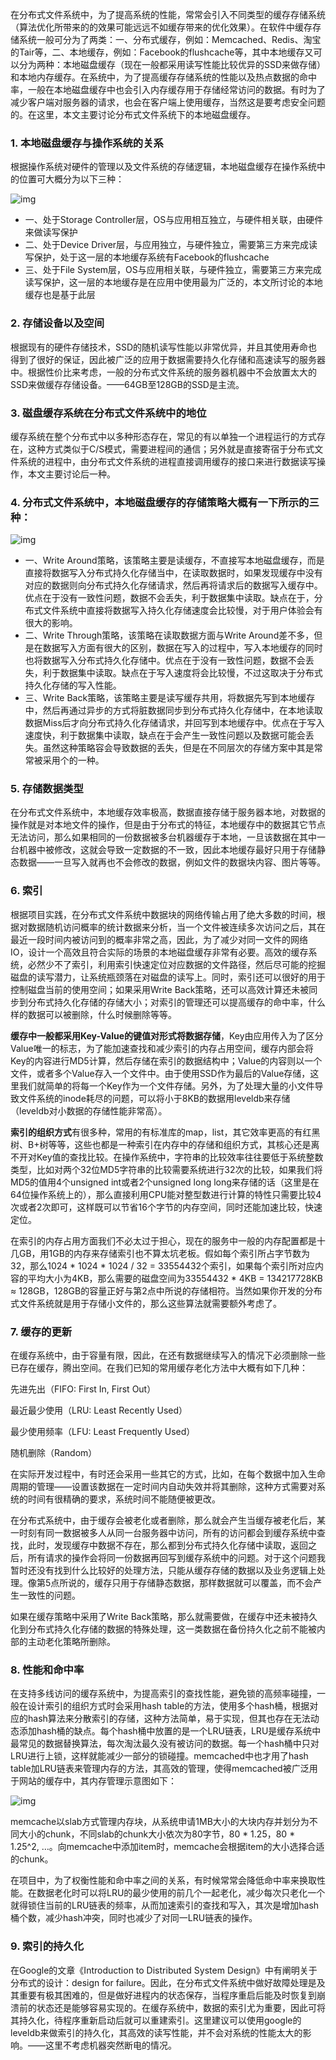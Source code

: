 在分布式文件系统中，为了提高系统的性能，常常会引入不同类型的缓存存储系统（算法优化所带来的的效果可能远远不如缓存带来的优化效果）。在软件中缓存存储系统一般可分为了两类：一、分布式缓存，例如：Memcached、Redis、淘宝的Tair等，二、本地缓存，例如：Facebook的flushcache等，其中本地缓存又可以分为两种：本地磁盘缓存（现在一般都采用读写性能比较优异的SSD来做存储）和本地内存缓存。在系统中，为了提高缓存存储系统的性能以及热点数据的命中率，一般在本地磁盘缓存中也会引入内存缓存用于存储经常访问的数据。有时为了减少客户端对服务器的请求，也会在客户端上使用缓存，当然这是要考虑安全问题的。在这里，本文主要讨论分布式文件系统下的本地磁盘缓存。

### **1. 本地磁盘缓存与操作系统的关系**

根据操作系统对硬件的管理以及文件系统的存储逻辑，本地磁盘缓存在操作系统中的位置可大概分为以下三种：



![img](../source/img/v2-aea71306a433e4ec3bfec1d36ae143e8_1440w.jpg)



- 一、处于Storage Controller层，OS与应用相互独立，与硬件相关联，由硬件来做读写保护
- 二、处于Device Driver层，与应用独立，与硬件独立，需要第三方来完成读写保护，处于这一层的本地缓存系统有Facebook的flushcache
- 三、处于File System层，OS与应用相关联，与硬件独立，需要第三方来完成读写保护，这一层的本地缓存是在应用中使用最为广泛的，本文所讨论的本地缓存也是基于此层

### **2. 存储设备以及空间**

根据现有的硬件存储技术，SSD的随机读写性能以非常优异，并且其使用寿命也得到了很好的保证，因此被广泛的应用于数据需要持久化存储和高速读写的服务器中。根据性价比来考虑，一般的分布式文件系统的服务器机器中不会放置太大的SSD来做缓存存储设备。——64GB至128GB的SSD是主流。

### **3. 磁盘缓存系统在分布式文件系统中的地位**

缓存系统在整个分布式中以多种形态存在，常见的有以单独一个进程运行的方式存在，这种方式类似于C/S模式，需要进程间的通信；另外就是直接寄宿于分布式文件系统的进程中，由分布式文件系统的进程直接调用缓存的接口来进行数据读写操作，本文主要讨论后一种。

### **4. 分布式文件系统中，本地磁盘缓存的存储策略大概有一下所示的三种：**



![img](../source/img/v2-12ac9a25822b20a03ad4982be8b39356_1440w.jpg)



- 一、Write Around策略，该策略主要是读缓存，不直接写本地磁盘缓存，而是直接将数据写入分布式持久化存储当中，在读取数据时，如果发现缓存中没有对应的数据则向分布式持久化存储请求，然后再将请求后的数据写入缓存中。优点在于没有一致性问题，数据不会丢失，利于数据集中读取。缺点在于，分布式文件系统中直接将数据写入持久化存储速度会比较慢，对于用户体验会有很大的影响。
- 二、Write Through策略，该策略在读取数据方面与Write Around差不多，但是在数据写入方面有很大的区别，数据在写入的过程中，写入本地缓存的同时也将数据写入分布式持久化存储中。优点在于没有一致性问题，数据不会丢失，利于数据集中读取。缺点在于写入速度将会比较慢，不过这取决于分布式持久化存储的写入性能。
- 三、Write Back策略，该策略主要是读写缓存共用，将数据先写到本地缓存中，然后再通过异步的方式将脏数据同步到分布式持久化存储中，在本地读取数据Miss后才向分布式持久化存储请求，并回写到本地缓存中。优点在于写入速度快，利于数据集中读取，缺点在于会产生一致性问题以及数据可能会丢失。虽然这种策略容会导致数据的丢失，但是在不同层次的存储方案中其是常常被采用个的一种。

### **5. 存储数据类型**

在分布式文件系统中，本地缓存效率极高，数据直接存储于服务器本地，对数据的操作就是对本地文件的操作，但是由于分布式的特征，本地缓存中的数据其它节点无法访问，那么如果相同的一份数据被多台机器缓存于本地，一旦该数据在其中一台机器中被修改，这就会导致一定数据的不一致，因此本地缓存最好只用于存储静态数据——一旦写入就再也不会修改的数据，例如文件的数据块内容、图片等等。

### **6. 索引**

根据项目实践，在分布式文件系统中数据块的网络传输占用了绝大多数的时间，根据对数据随机访问概率的统计数据来分析，当一个文件被连续多次访问之后，其在最近一段时间内被访问到的概率非常之高，因此，为了减少对同一文件的网络IO，设计一个高效且符合实际的场景的本地磁盘缓存非常有必要。高效的缓存系统，必然少不了索引，利用索引快速定位对应数据的文件路径，然后尽可能的挖掘磁盘的读写潜力，让系统瓶颈落在对磁盘的读写上。同时，索引还可以很好的用于控制磁盘当前的使用空间；如果采用Write Back策略，还可以高效计算还未被同步到分布式持久化存储的存储大小；对索引的管理还可以提高缓存的命中率，什么样的数据可以被删除，什么时候删除等等。

**缓存中一般都采用Key-Value的键值对形式将数据存储**，Key由应用传入为了区分Value唯一的标志，为了能加速查找和减少索引的内存占用空间，缓存内部会将Key的内容进行MD5计算，然后存储在索引的数据结构中；Value的内容则以一个文件，或者多个Value存入一个文件中。由于使用SSD作为最后的Value存储，这里我们就简单的将每一个Key作为一个文件存储。另外，为了处理大量的小文件导致文件系统的inode耗尽的问题，可以将小于8KB的数据用leveldb来存储（leveldb对小数据的存储性能非常高）。

**索引的组织方式**有很多种，常用的有标准库的map，list，其它效率更高的有红黑树、B+树等等，这些也都是一种索引在内存中的存储和组织方式，其核心还是离不开对Key值的查找比较。在操作系统中，字符串的比较效率往往要低于系统整数类型，比如对两个32位MD5字符串的比较需要系统进行32次的比较，如果我们将MD5的值用4个unsigned int或者2个unsigned long long来存储的话（这里是在64位操作系统上的），那么直接利用CPU能对整型数进行计算的特性只需要比较4次或者2次即可，这样既可以节省16个字节的内存空间，同时还能加速比较，快速定位。

在索引的内存占用方面我们不必太过于担心，现在的服务中一般的内存配置都是十几GB，用1GB的内存来存储索引也不算太坑老板。假如每个索引所占字节数为32，那么1024 * 1024 * 1024 / 32 = 33554432个索引，如果每个索引所对应内容的平均大小为4KB，那么需要的磁盘空间为33554432 * 4KB = 134217728KB ≈ 128GB，128GB的容量正好与第2点中所说的存储相符。当然如果你开发的分布式文件系统就是用于存储小文件的，那么这些算法就需要额外考虑了。

### **7. 缓存的更新**

在缓存系统中，由于容量有限，因此，在还有数据继续写入的情况下必须删除一些已存在缓存，腾出空间。在我们已知的常用缓存老化方法中大概有如下几种：

先进先出（FIFO: First In, First Out）

最近最少使用（LRU: Least Recently Used）

最少使用频率（LFU: Least Frequently Used）

随机删除（Random）

在实际开发过程中，有时还会采用一些其它的方式，比如，在每个数据中加入生命周期的管理——设置该数据在一定时间内自动失效并将其删除，这种方式需要对系统的时间有很精确的要求，系统时间不能随便被更改。

在分布式系统中，由于缓存会被老化或者删除，那么就会产生当缓存被老化后，某一时刻有同一数据被多人从同一台服务器中访问，所有的访问都会到缓存系统中查找，此时，发现缓存中数据不存在，那么都到分布式持久化存储中读取，返回之后，所有请求的操作会将同一份数据再回写到缓存系统中的问题。对于这个问题我暂时还没有找到什么比较好的处理方法，只能从缓存存储的数据以及业务逻辑上处理。像第5点所说的，缓存只用于存储静态数据，那样数据就可以覆盖，而不会产生一致性的问题。

如果在缓存策略中采用了Write Back策略，那么就需要做，在缓存中还未被持久化到分布式持久化存储的数据的特殊处理，这一类数据在备份持久化之前不能被内部的主动老化策略所删除。

### **8. 性能和命中率**

在支持多线访问的缓存系统中，为提高索引的查找性能，避免锁的高频率碰撞，一般在设计索引的组织方式时会采用hash table的方法，使用多个hash桶，根据对应的hash算法来分散索引的存储，这种方法简单，易于实现，但其也存在无法动态添加hash桶的缺点。每个hash桶中放置的是一个LRU链表，LRU是缓存系统中最常见的数据替换算法，每次淘汰最久没有被访问的数据。每一个hash桶中只对LRU进行上锁，这样就能减少一部分的锁碰撞。memcached中也才用了hash table加LRU链表来管理内存的方法，其高效的管理，使得memcached被广泛用于网站的缓存中，其内存管理示意图如下：



![img](../source/img/v2-84dcb0a6e0488277b85e0d286c22bb28_1440w.jpg)



memcache以slab方式管理内存块，从系统申请1MB大小的大块内存并划分为不同大小的chunk，不同slab的chunk大小依次为80字节，80 * 1.25，80 * 1.25^2, …。向memcache中添加item时，memcache会根据item的大小选择合适的chunk。

在项目中，为了权衡性能和命中率之间的关系，有时候常常会降低命中率来换取性能。在数据老化时可以将LRU的最少使用的前几个一起老化，减少每次只老化一个就得锁住当前的LRU链表的频率，从而加速索引的查找和写入，其次是增加hash桶个数，减少hash冲突，同时也减少了对同一LRU链表的操作。

### **9. 索引的持久化**

在Google的文章《Introduction to Distributed System Design》中有阐明关于分布式的设计：design for failure。因此，在分布式文件系统中做好故障处理是及其重要有极其困难的，但是做好进程内的状态保存，当程序重启后能及时恢复到崩溃前的状态还是能够容易实现的。在缓存系统中，数据的索引尤为重要，因此可将其持久化，待程序重新启动后就可以重建索引。这里建议可以使用google的leveldb来做索引的持久化，其高效的读写性能，并不会对系统的性能太大的影响。——这里不考虑机器突然断电的情况。